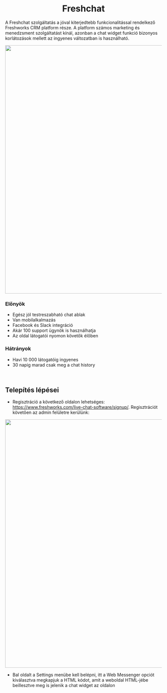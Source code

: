 ﻿# <center>Freshchat</center>

A Freshchat szolgáltatás a jóval kiterjedtebb funkcionalitással rendelkező Freshworks CRM platform része. A platform számos marketing és menedzsment szolgáltatást kínál, azonban a chat widget funkció bizonyos korlátozások mellett az ingyenes változatban is használható.

<p align="center">
    <img src="images\fresh1.png" width="800" />
</p>

### Előnyök

- Egész jól testreszabható chat ablak
- Van mobilalkalmazás
- Facebook és Slack integráció
- Akár 100 support ügynök is használhatja
- Az oldal látogatói nyomon követők élőben

### Hátrányok

- Havi 10 000 látogatóig ingyenes
- 30 napig marad csak meg a chat history

<p>&nbsp;</p>

## Telepítés lépései

- Regisztráció a következő oldalon lehetséges: https://www.freshworks.com/live-chat-software/signup/. Regisztrációt követően az admin felületre kerülünk:

<p align="center">
    <img src="images\fresh2.png" width="800" />
</p>

- Bal oldalt a Settings menübe kell belépni, itt a Web Messenger opciót kiválasztva megkapjuk a HTML kódot, amit a weboldal HTML-jébe beillesztve meg is jelenik a chat widget az oldalon
